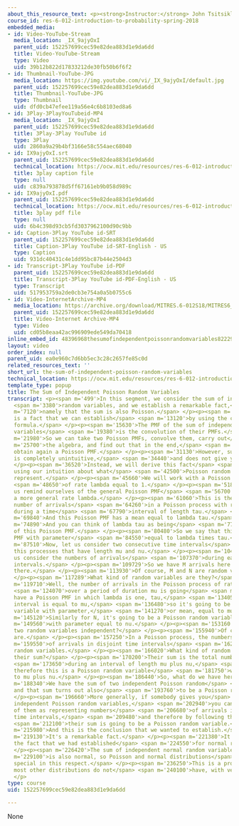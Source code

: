 ```yaml
---
about_this_resource_text: <p><strong>Instructor:</strong> John Tsitsiklis</p>
course_id: res-6-012-introduction-to-probability-spring-2018
embedded_media:
- id: Video-YouTube-Stream
  media_location: _IX_9ajyOxI
  parent_uid: 152257699cec59e82dea883d1e9da6dd
  title: Video-YouTube-Stream
  type: Video
  uid: 39b12b822d17833212de30fb50b6f6f2
- id: Thumbnail-YouTube-JPG
  media_location: https://img.youtube.com/vi/_IX_9ajyOxI/default.jpg
  parent_uid: 152257699cec59e82dea883d1e9da6dd
  title: Thumbnail-YouTube-JPG
  type: Thumbnail
  uid: dfd0cb47efee119a56e4c6b8103ed8a6
- id: 3Play-3PlayYouTubeid-MP4
  media_location: _IX_9ajyOxI
  parent_uid: 152257699cec59e82dea883d1e9da6dd
  title: 3Play-3Play YouTube id
  type: 3Play
  uid: 2860a9a29b4bf3166e58c554aec68040
- id: IX9ajyOxI.srt
  parent_uid: 152257699cec59e82dea883d1e9da6dd
  technical_location: https://ocw.mit.edu/resources/res-6-012-introduction-to-probability-spring-2018/part-iii-random-processes/the-sum-of-independent-poisson-random-variables/IX9ajyOxI.srt
  title: 3play caption file
  type: null
  uid: c839a793878d5ff67161eb9b058d989c
- id: IX9ajyOxI.pdf
  parent_uid: 152257699cec59e82dea883d1e9da6dd
  technical_location: https://ocw.mit.edu/resources/res-6-012-introduction-to-probability-spring-2018/part-iii-random-processes/the-sum-of-independent-poisson-random-variables/IX9ajyOxI.pdf
  title: 3play pdf file
  type: null
  uid: 6b4c398d93cb5fd3037962100d90c9bb
- id: Caption-3Play YouTube id-SRT
  parent_uid: 152257699cec59e82dea883d1e9da6dd
  title: Caption-3Play YouTube id-SRT-English - US
  type: Caption
  uid: 931dc40431c4e1dd95bc87b44e2504d3
- id: Transcript-3Play YouTube id-PDF
  parent_uid: 152257699cec59e82dea883d1e9da6dd
  title: Transcript-3Play YouTube id-PDF-English - US
  type: Transcript
  uid: 517953759a2de0cb3e754a0a5b0755c6
- id: Video-InternetArchive-MP4
  media_location: https://archive.org/download/MITRES.6-012S18/MITRES6_012S18_L23-02_300k.mp4
  parent_uid: 152257699cec59e82dea883d1e9da6dd
  title: Video-Internet Archive-MP4
  type: Video
  uid: cd05b8eaa42ac996909ede549da70418
inline_embed_id: 48396968thesumofindependentpoissonrandomvariables82229201
layout: video
order_index: null
parent_uid: ea0e960c7d6bb5ec3c28c2657fe85c0d
related_resources_text: ''
short_url: the-sum-of-independent-poisson-random-variables
technical_location: https://ocw.mit.edu/resources/res-6-012-introduction-to-probability-spring-2018/part-iii-random-processes/the-sum-of-independent-poisson-random-variables
template_type: popup
title: The Sum of Independent Poisson Random Variables
transcript: <p><span m='499'>In this segment, we consider the sum of independent Poisson</span>
  <span m='3380'>random variables, and we establish a remarkable fact,</span> <span
  m='7120'>namely that the sum is also Poisson.</span> </p><p><span m='10710'>This
  is a fact that we can establish</span> <span m='13120'>by using the convolution
  formula.</span> </p><p><span m='15630'>The PMF of the sum of independent random
  variables</span> <span m='19380'>is the convolution of their PMFs.</span> </p><p><span
  m='21980'>So we can take two Poisson PMFs, convolve them, carry out</span> <span
  m='25700'>the algebra, and find out that in the end,</span> <span m='28490'>you
  obtain again a Poisson PMF.</span> </p><p><span m='31130'>However, such a derivation
  is completely unintuitive,</span> <span m='34440'>and does not give you any insight.</span>
  </p><p><span m='36520'>Instead, we will derive this fact</span> <span m='39540'>by
  using our intuition about what</span> <span m='42500'>Poisson random variables really
  represent.</span> </p><p><span m='45660'>We will work with a Poisson process</span>
  <span m='48650'>of rate lambda equal to 1.</span> </p><p><span m='51870'>But let
  us remind ourselves of the general Poisson PMF</span> <span m='56700'>if we have
  a more general rate lambda.</span> </p><p><span m='61060'>This is the PMF of the
  number of arrivals</span> <span m='64260'>in a Poisson process with rate lambda
  during a time</span> <span m='67790'>interval of length tau.</span> </p><p><span
  m='69840'>And this Poisson PMF has a mean equal to lambda tau.</span> </p><p><span
  m='74890'>And you can think of lambda tau as being</span> <span m='77510'>the parameter
  of this Poisson PMF.</span> </p><p><span m='80480'>So we say that this is a Poisson
  PMF with parameter</span> <span m='84550'>equal to lambda times tau.</span> </p><p><span
  m='87510'>Now, let us consider two consecutive time intervals</span> <span m='93400'>in
  this processes that have length mu and nu.</span> </p><p><span m='104070'>And let
  us consider the numbers of arrivals</span> <span m='107370'>during each one of these
  intervals.</span> </p><p><span m='109729'>So we have M arrivals here and N arrivals
  there.</span> </p><p><span m='113930'>Of course, M and N are random variables.</span>
  </p><p><span m='117289'>What kind of random variables are they?</span> </p><p><span
  m='119710'>Well, the number of arrivals in the Poisson process of rate 1,</span>
  <span m='124070'>over a period of duration mu is going</span> <span m='128330'>to
  have a Poisson PMF in which lambda is one, tau,</span> <span m='134050'>the time
  interval is equal to mu,</span> <span m='136480'>so it's going to be a Poisson random
  variable with parameter,</span> <span m='141270'>or mean, equal to mu.</span> </p><p><span
  m='145120'>Similarly for N, it's going to be a Poisson random variable</span> <span
  m='149560'>with parameter equal to nu.</span> </p><p><span m='153160'>Are these
  two random variables independent?</span> </p><p><span m='155940'>Of course they
  are.</span> </p><p><span m='157250'>In a Poisson process, the numbers</span> <span
  m='159550'>of arrivals in disjoint time intervals</span> <span m='162170'>are independent
  random variables.</span> </p><p><span m='166020'>What kind of random variable is
  their sum?</span> </p><p><span m='170200'>Their sum is the total number of arrivals</span>
  <span m='173650'>during an interval of length mu plus nu,</span> <span m='177680'>and
  therefore this is a Poisson random variable</span> <span m='181750'>with mean equal
  to mu plus nu.</span> </p><p><span m='186440'>So, what do we have here?</span> </p><p><span
  m='188340'>We have the sum of two independent Poisson random</span> <span m='191040'>variables,
  and that sum turns out also</span> <span m='193760'>to be a Poisson random variable.</span>
  </p><p><span m='196660'>More generally, if somebody gives you</span> <span m='199740'>two
  independent Poisson random variables,</span> <span m='202940'>you can always think
  of them as representing numbers</span> <span m='206680'>of arrivals in disjoint
  time intervals,</span> <span m='209480'>and therefore by following this argument,</span>
  <span m='212100'>their sum is going to be a Poisson random variable.</span> </p><p><span
  m='215980'>And this is the conclusion that we wanted to establish.</span> </p><p><span
  m='219130'>It's a remarkable fact.</span> </p><p><span m='221380'>It's similar to
  the fact that we had established</span> <span m='224550'>for normal random variables.</span>
  </p><p><span m='226420'>The sum of independent normal random variables</span> <span
  m='229100'>is also normal, so Poisson and normal distributions</span> <span m='233760'>are
  special in this respect.</span> </p><p><span m='236250'>This is a property that
  most other distributions do not</span> <span m='240100'>have, with very few exceptions.</span>
  </p>
type: course
uid: 152257699cec59e82dea883d1e9da6dd

---
```

None